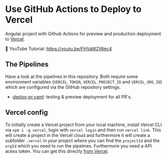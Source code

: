 # Use GitHub Actions to Deploy to Vercel

Angular project with Github Actions for preview and production deployment to [Vercel](https://vercel.com).

🍿 YouTube Tutorial: https://youtu.be/FHVaWZjWec4

## The Pipelines

Have a look at the pipelines in this repository. Both require some environment variables (`VERCEL_TOKEN`, `VERCEL_PROJECT_ID` and `VERCEL_ORG_ID`) which are configured via the GitHub repository settings.

- [deploy-pr.yaml](.github/workflows/deploy-pr.yaml): testing & preview deployment for all PR's.

## Vercel config

To initially create a Vercel project from your local machine, install Vercel CLI via `npm i -g vercel`, login with `vercel login` and then run `vercel link`. This will create a project in the Vercel cloud and furthermore it will create a subfolder `.vercel` in your project where you can find the `projectId` and the `orgId` which you need to run the pipelines. Furthermore you need a API acess token. You can get this directly [from Vercel](https://vercel.com/account/tokens).
